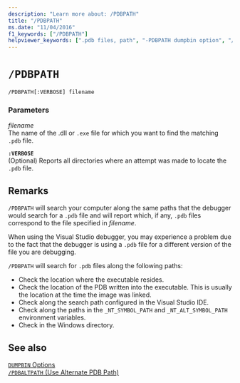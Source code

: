 ```yaml
---
description: "Learn more about: /PDBPATH"
title: "/PDBPATH"
ms.date: "11/04/2016"
f1_keywords: ["/PDBPATH"]
helpviewer_keywords: [".pdb files, path", "-PDBPATH dumpbin option", "/PDBPATH dumpbin option", "PDBPATH dumpbin option", "PDB files, path"]
---
```

# `/PDBPATH`

```
/PDBPATH[:VERBOSE] filename
```

### Parameters

*filename*\
The name of the .dll or `.exe` file for which you want to find the matching `.pdb` file.

**`:VERBOSE`**\
(Optional) Reports all directories where an attempt was made to locate the `.pdb` file.

## Remarks

`/PDBPATH` will search your computer along the same paths that the debugger would search for a `.pdb` file and will report which, if any, `.pdb` files correspond to the file specified in *filename*.

When using the Visual Studio debugger, you may experience a problem due to the fact that the debugger is using a `.pdb` file for a different version of the file you are debugging.

`/PDBPATH` will search for `.pdb` files along the following paths:

- Check the location where the executable resides.
- Check the location of the PDB written into the executable. This is usually the location at the time the image was linked.
- Check along the search path configured in the Visual Studio IDE.
- Check along the paths in the `_NT_SYMBOL_PATH` and `_NT_ALT_SYMBOL_PATH` environment variables.
- Check in the Windows directory.

## See also

[`DUMPBIN` Options](dumpbin-options.md)\
[`/PDBALTPATH` (Use Alternate PDB Path)](pdbaltpath-use-alternate-pdb-path.md)
